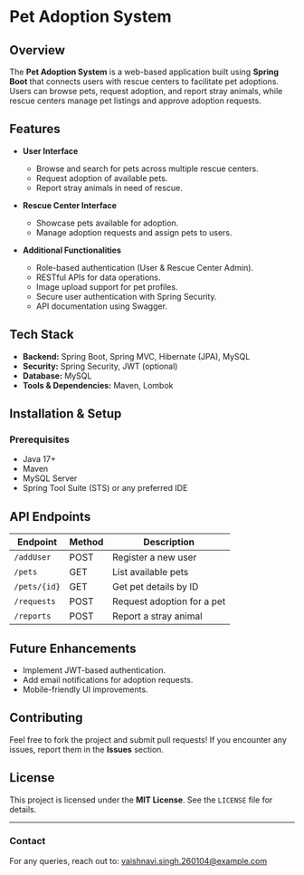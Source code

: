 # Pet Adoption System

## Overview
The **Pet Adoption System** is a web-based application built using **Spring Boot** that connects users with rescue centers to facilitate pet adoptions. Users can browse pets, request adoption, and report stray animals, while rescue centers manage pet listings and approve adoption requests.

## Features
- **User Interface**
  - Browse and search for pets across multiple rescue centers.
  - Request adoption of available pets.
  - Report stray animals in need of rescue.

- **Rescue Center Interface**
  - Showcase pets available for adoption.
  - Manage adoption requests and assign pets to users.

- **Additional Functionalities**
  - Role-based authentication (User & Rescue Center Admin).
  - RESTful APIs for data operations.
  - Image upload support for pet profiles.
  - Secure user authentication with Spring Security.
  - API documentation using Swagger.

## Tech Stack
- **Backend:** Spring Boot, Spring MVC, Hibernate (JPA), MySQL
- **Security:** Spring Security, JWT (optional)
- **Database:** MySQL
- **Tools & Dependencies:** Maven, Lombok

## Installation & Setup
### Prerequisites
- Java 17+
- Maven
- MySQL Server
- Spring Tool Suite (STS) or any preferred IDE


## API Endpoints
| Endpoint | Method | Description |
|----------|--------|-------------|
| `/addUser` | POST | Register a new user |
| `/pets` | GET | List available pets |
| `/pets/{id}` | GET | Get pet details by ID |
| `/requests` | POST | Request adoption for a pet |
| `/reports` | POST | Report a stray animal |

## Future Enhancements
- Implement JWT-based authentication.
- Add email notifications for adoption requests.
- Mobile-friendly UI improvements.

## Contributing
Feel free to fork the project and submit pull requests! If you encounter any issues, report them in the **Issues** section.

## License
This project is licensed under the **MIT License**. See the `LICENSE` file for details.

---
### Contact
For any queries, reach out to: [vaishnavi.singh.260104@example.com](mailto:vaishnavi.singh.260104@example.com)

